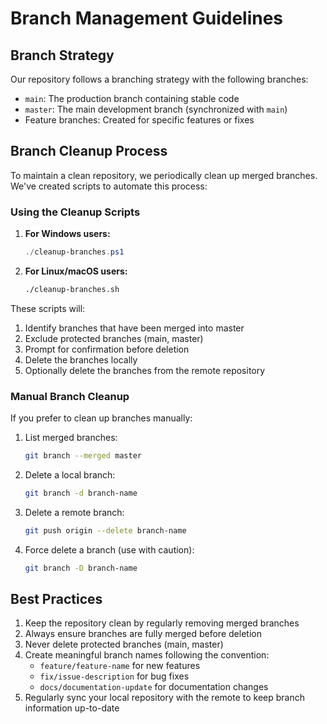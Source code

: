 # Branch Management Guidelines

## Branch Strategy

Our repository follows a branching strategy with the following branches:

- `main`: The production branch containing stable code
- `master`: The main development branch (synchronized with `main`)
- Feature branches: Created for specific features or fixes

## Branch Cleanup Process

To maintain a clean repository, we periodically clean up merged branches. We've created scripts to automate this process:

### Using the Cleanup Scripts

1. **For Windows users:**
   ```powershell
   ./cleanup-branches.ps1
   ```

2. **For Linux/macOS users:**
   ```bash
   ./cleanup-branches.sh
   ```

These scripts will:
1. Identify branches that have been merged into master
2. Exclude protected branches (main, master)
3. Prompt for confirmation before deletion
4. Delete the branches locally
5. Optionally delete the branches from the remote repository

### Manual Branch Cleanup

If you prefer to clean up branches manually:

1. List merged branches:
   ```bash
   git branch --merged master
   ```

2. Delete a local branch:
   ```bash
   git branch -d branch-name
   ```

3. Delete a remote branch:
   ```bash
   git push origin --delete branch-name
   ```

4. Force delete a branch (use with caution):
   ```bash
   git branch -D branch-name
   ```

## Best Practices

1. Keep the repository clean by regularly removing merged branches
2. Always ensure branches are fully merged before deletion
3. Never delete protected branches (main, master)
4. Create meaningful branch names following the convention:
   - `feature/feature-name` for new features
   - `fix/issue-description` for bug fixes
   - `docs/documentation-update` for documentation changes
5. Regularly sync your local repository with the remote to keep branch information up-to-date
